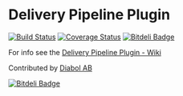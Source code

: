 Delivery Pipeline Plugin
========================

[![Build Status](https://travis-ci.org/Diabol/delivery-pipeline-plugin.png)](https://travis-ci.org/Diabol/delivery-pipeline-plugin)
[![Coverage Status](https://coveralls.io/repos/Diabol/delivery-pipeline-plugin/badge.png?branch=master)](https://coveralls.io/r/Diabol/delivery-pipeline-plugin?branch=master)
[![Bitdeli Badge](https://d2weczhvl823v0.cloudfront.net/Diabol/delivery-pipeline-plugin/trend.png)](https://bitdeli.com/free "Bitdeli Badge")

For info see the [Delivery Pipeline Plugin - Wiki](https://wiki.jenkins-ci.org/display/JENKINS/Delivery+Pipeline+Plugin)

Contributed by [Diabol AB](http://www.diabol.se)



[![Bitdeli Badge](https://d2weczhvl823v0.cloudfront.net/Diabol/delivery-pipeline-plugin/trend.png)](https://bitdeli.com/free "Bitdeli Badge")

